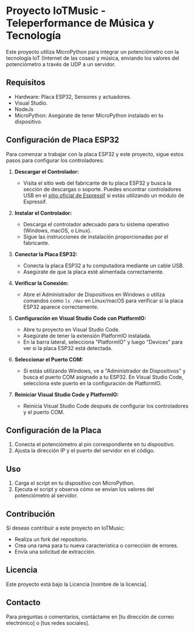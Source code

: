 # Proyecto IoTMusic - Teleperformance de Música y Tecnología

Este proyecto utiliza MicroPython para integrar un potenciómetro con la tecnología IoT (Internet de las cosas) y música, enviando los valores del potenciómetro a través de UDP a un servidor.

## Requisitos

- Hardware: Placa ESP32, Sensores y actuadores.
- Visual Studio.
- NodeJs
- MicroPython: Asegúrate de tener MicroPython instalado en tu dispositivo.

## Configuración de Placa ESP32

Para comenzar a trabajar con la placa ESP32 y este proyecto, sigue estos pasos para configurar los controladores:

1. **Descargar el Controlador:**
   - Visita el sitio web del fabricante de tu placa ESP32 y busca la sección de descargas o soporte. Puedes encontrar controladores USB en el [sitio oficial de Espressif](https://www.espressif.com/en/support/download/all) si estás utilizando un módulo de Espressif.

2. **Instalar el Controlador:**
   - Descarga el controlador adecuado para tu sistema operativo (Windows, macOS, o Linux).
   - Sigue las instrucciones de instalación proporcionadas por el fabricante.

3. **Conectar la Placa ESP32:**
   - Conecta la placa ESP32 a tu computadora mediante un cable USB.
   - Asegúrate de que la placa esté alimentada correctamente.

4. **Verificar la Conexión:**
   - Abre el Administrador de Dispositivos en Windows o utiliza comandos como `ls /dev` en Linux/macOS para verificar si la placa ESP32 aparece correctamente.

5. **Configuración en Visual Studio Code con PlatformIO:**
   - Abre tu proyecto en Visual Studio Code.
   - Asegúrate de tener la extensión PlatformIO instalada.
   - En la barra lateral, selecciona "PlatformIO" y luego "Devices" para ver si la placa ESP32 está detectada.

6. **Seleccionar el Puerto COM:**
   - Si estás utilizando Windows, ve a "Administrador de Dispositivos" y busca el puerto COM asignado a tu ESP32. En Visual Studio Code, selecciona este puerto en la configuración de PlatformIO.

7. **Reiniciar Visual Studio Code y PlatformIO:**
   - Reinicia Visual Studio Code después de configurar los controladores y el puerto COM.


## Configuración de la Placa

1. Conecta el potenciómetro al pin correspondiente en tu dispositivo.
2. Ajusta la dirección IP y el puerto del servidor en el código.

## Uso

1. Carga el script en tu dispositivo con MicroPython.
2. Ejecuta el script y observa cómo se envían los valores del potenciómetro al servidor.

## Contribución

Si deseas contribuir a este proyecto en IoTMusic:
- Realiza un fork del repositorio.
- Crea una rama para tu nueva característica o corrección de errores.
- Envía una solicitud de extracción.

## Licencia

Este proyecto está bajo la Licencia [nombre de la licencia].

## Contacto

Para preguntas o comentarios, contáctame en [tu dirección de correo electrónico] o [tus redes sociales].
